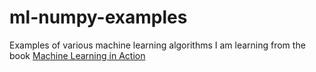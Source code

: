 # ml-numpy-examples
Examples of various machine learning algorithms I am learning from the book [Machine Learning in Action](https://www.manning.com/books/machine-learning-in-action)
